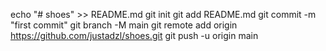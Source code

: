 echo "# shoes" >> README.md
git init
git add README.md
git commit -m "first commit"
git branch -M main
git remote add origin https://github.com/justadzl/shoes.git
git push -u origin main
